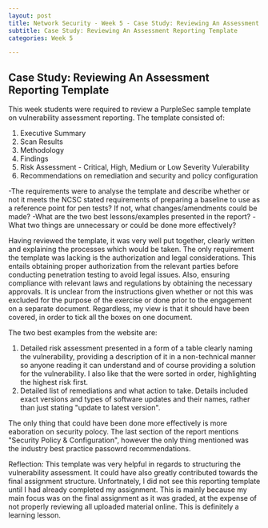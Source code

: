 ```yaml
---
layout: post
title: Network Security - Week 5 - Case Study: Reviewing An Assessment Reporting Template
subtitle: Case Study: Reviewing An Assessment Reporting Template
categories: Week 5

---
```


## Case Study: Reviewing An Assessment Reporting Template
This week students were required to review a PurpleSec sample template on vulnerability assessment reporting. The template consisted of:
1. Executive Summary
2. Scan Results
3. Methodology
4. Findings
5. Risk Assessment - Critical, High, Medium or Low Severity Vulerability
6. Recommendations on remediation and security and policy configuration

-The requirements were to analyse the template and describe whether or not it meets the NCSC stated requirements of preparing a baseline to use as a reference point for pen tests? If not, what changes/amendments could be made?
-What are the two best lessons/examples presented in the report?
-What two things are unnecessary or could be done more effectively?

Having reviewed the template, it was very well put together, clearly written and explaining the processes which would be taken. The only requirement the template was lacking is the authorization and legal considerations.
This entails obtaining proper authorization from the relevant parties before conducting penetration testing to avoid legal issues. Also, ensuring compliance with relevant laws and regulations by obtaining the necessary approvals.
It is unclear from the instructions given whether or not this was excluded for the purpose of the exercise or done prior to the engagement on a separate document. Regardless, my view is that it should have been covered, in order to tick all the boxes on one document.

The two best examples from the website are:
1. Detailed risk assessment presented in a form of a table clearly naming the vulnerability, providing a description of it in a non-technical manner so anyone reading it can understand and of course providing a solution for the vulnerability. I also like that the were sorted in order, highlighting the highest risk first.
2. Detailed list of remediations and what action to take. Details included exact versions and types of software updates and their names, rather than just stating "update to latest version".

 The only thing that could have been done more effectively is more eaboration on security polocy. The last section of the report mentions "Security Policy & Configuration", however the only thing mentioned was the industry best practice passowrd recommendations. 



 Reflection:
 This template was very helpful in regards to structuring the vulnerability assessment. It could have also greatly contributed towards the final assignment structure. Unfortnately, I did not see this reporting template until I had already completed my assignment. This is mainly because my main focus was on the final assignment as it was graded, at the expense of not properly reviewing all uploaded material online. This is definitely a learning lesson. 
